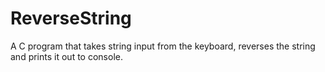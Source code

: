 # ReverseString
A C program that takes string input from the keyboard, reverses the string and prints it out to console.
